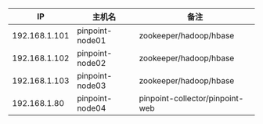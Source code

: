 | IP | 主机名 | 备注 |
| --- | --- | --- |
| 192.168.1.101 | pinpoint-node01 | zookeeper/hadoop/hbase |
| 192.168.1.102 | pinpoint-node02 | zookeeper/hadoop/hbase |
| 192.168.1.103| pinpoint-node03 | zookeeper/hadoop/hbase |
| 192.168.1.80 | pinpoint-node04 | pinpoint-collector/pinpoint-web |


